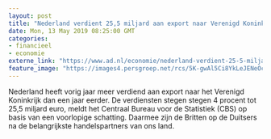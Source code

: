```yaml
---
layout: post
title: "Nederland verdient 25,5 miljard aan export naar Verenigd Koninkrijk"
date: Mon, 13 May 2019 08:25:00 GMT
categories: 
- financieel 
- economie 
externe_link: "https://www.ad.nl/economie/nederland-verdient-25-5-miljard-aan-export-naar-verenigd-koninkrijk~aad7c8b4/"
feature_image: "https://images4.persgroep.net/rcs/5K-gwAl5Ci8YkLeJENeOcdGAv5U/diocontent/74423118/_fitwidth/400/?appId=21791a8992982cd8da851550a453bd7f&quality=0.7"
---
```


Nederland heeft vorig jaar meer verdiend aan export naar het Verenigd Koninkrijk dan een jaar eerder. De verdiensten stegen stegen 4 procent tot 25,5 miljard euro, meldt het Centraal Bureau voor de Statistiek (CBS) op basis van een voorlopige schatting. Daarmee zijn de Britten op de Duitsers na de belangrijkste handelspartners van ons land.
